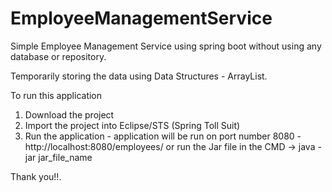 # EmployeeManagementService

Simple Employee Management Service using spring boot without using any database or repository.

Temporarily storing the data using Data Structures - ArrayList.

To run this application
1. Download the project
2. Import the project into Eclipse/STS (Spring Toll Suit)
3. Run the application - application will be run on port number 8080 - http://localhost:8080/employees/
   or run the Jar file in the CMD -> java -jar jar_file_name


Thank you!!.
  

